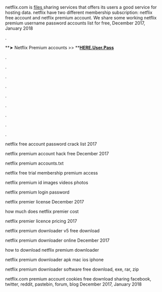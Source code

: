 netflix.com is [files ](https://github.com/z12220 "ddd")sharing services that offers its users a good service for hosting data. netflix have two different membership subscription: netflix free account and netflix premium account. We share some working netflix premium username password accounts list for free, December 2017, January 2018

.

**➤ Netflix Premium accounts &gt;&gt;  **[**HERE.User.Pass**](http://sitpad.info/u/passhub)

.

.

.

.

.

.

.

.

.

netflix free account password crack list 2017

netflix premium account hack free December 2017

netflix premium accounts.txt

netflix free trial membership premium access

netflix premium id images videos photos

netflix premium login password

netflix premier license December 2017

how much does netflix premier cost

netflix premier licence pricing 2017

netflix premium downloader v5 free download

netflix premium downloader online December 2017

how to download netflix premium downloader

netflix premium downloader apk mac ios iphone

netflix premium downloader software free download, exe, rar, zip

netflix.com premium account cookies free download sharing facebook, twitter, reddit, pastebin, forum, blog December 2017, January 2018

